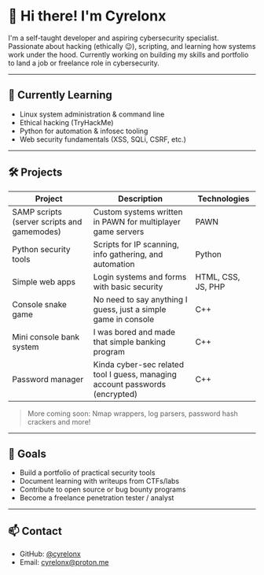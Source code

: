 # 👋 Hi there! I'm Cyrelonx

I'm a self-taught developer and aspiring cybersecurity specialist. Passionate about hacking (ethically 😉), scripting, and learning how systems work under the hood. Currently working on building my skills and portfolio to land a job or freelance role in cybersecurity.

---

## 🧠 Currently Learning

- Linux system administration & command line
- Ethical hacking (TryHackMe)
- Python for automation & infosec tooling
- Web security fundamentals (XSS, SQLi, CSRF, etc.)

---

## 🛠️ Projects

| Project | Description | Technologies |
|--------|-------------|--------------|
| SAMP scripts (server scripts and gamemodes) | Custom systems written in PAWN for multiplayer game servers | PAWN |
| Python security tools | Scripts for IP scanning, info gathering, and automation | Python |
| Simple web apps | Login systems and forms with basic security | HTML, CSS, JS, PHP |
| Console snake game | No need to say anything I guess, just a simple game in console | C++ |
| Mini console bank system | I was bored and made that simple banking program | C++ |
| Password manager | Kinda cyber-sec related tool I guess, managing account passwords (encrypted) | C++ |

> More coming soon: Nmap wrappers, log parsers, password hash crackers and more!

---

## 🎯 Goals

- Build a portfolio of practical security tools
- Document learning with writeups from CTFs/labs
- Contribute to open source or bug bounty programs
- Become a freelance penetration tester / analyst

---

## 📫 Contact

- GitHub: [@cyrelonx](https://github.com/cyrelonx)
- Email: cyrelonx@proton.me

